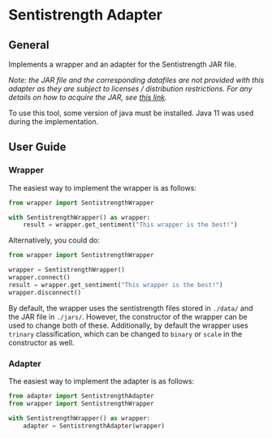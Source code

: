 # Sentistrength Adapter

## General

Implements a wrapper and an adapter for the Sentistrength JAR file.

_Note: the JAR file and the corresponding datafiles are not provided with this adapter as they are subject to licenses / distribution restrictions. For any details on how to acquire the JAR, see [this link](http://sentistrength.wlv.ac.uk/)._

To use this tool, some version of java must be installed.
Java 11 was used during the implementation.

## User Guide

### Wrapper

The easiest way to implement the wrapper is as follows:

```python
from wrapper import SentistrengthWrapper

with SentistrengthWrapper() as wrapper:
    result = wrapper.get_sentiment("This wrapper is the best!")
```

Alternatively, you could do:

```python
from wrapper import SentistrengthWrapper

wrapper = SentistrengthWrapper()
wrapper.connect()
result = wrapper.get_sentiment("This wrapper is the best!")
wrapper.disconnect()
```

By default, the wrapper uses the sentistrength files stored in `./data/` and the JAR file in `./jars/`.
However, the constructor of the wrapper can be used to change both of these.
Additionally, by default the wrapper uses `trinary` classification, which can be changed to `binary` or `scale` in the constructor as well.

### Adapter

The easiest way to implement the adapter is as follows:

```python
from adapter import SentistrengthAdapter
from wrapper import SentistrengthWrapper

with SentistrengthWrapper() as wrapper:
    adapter = SentistrengthAdapter(wrapper)
```
